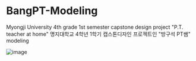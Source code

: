 # BangPT-Modeling
Myongji University 4th grade 1st semester capstone design project "P.T. teacher at home" 명지대학교 4학년 1학기 캡스톤디자인 프로젝트인 "방구석 PT쌤" modeling


![image](https://github.com/Kimeunseong/BangPT-Modeling/assets/111672496/071fcff2-4df2-4e56-91bc-926d03e78c91)


